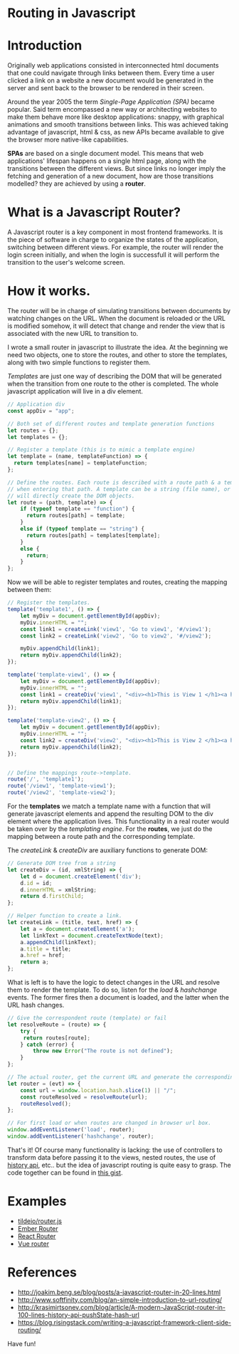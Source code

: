 # Routing in Javascript

# Introduction

Originally web applications consisted in interconnected html documents that one could navigate through links between them. Every time a user clicked a link on a website a new  document would be generated in the server and sent back to the browser to be rendered in their screen.

Around the year 2005 the term *Single-Page Application (SPA)* became popular. Said term encompassed a new way or architecting websites to make them behave more like desktop applications: snappy, with graphical animations and smooth transitions between links.
This was achieved taking advantage of javascript, html & css, as new APIs became available to give the browser more native-like capabilities.

**SPAs** are based on a single document model. This means that web applications' lifespan happens on a single html page, along with the transitions between the different views. But since links no longer imply the fetching and generation of a new document, how are those transitions modelled? they are achieved by using a **router**.


# What is a Javascript Router?

A Javascript router is a key component in most frontend frameworks. It is the piece of software in charge to organize the states of the application, switching between different views. For example, the router will render the login screen initially, and when the login is successfull it will perform the transition to the user's welcome screen.


# How it works.

The router will be in charge of simulating transitions between documents by watching changes on the URL. When the document is reloaded or the URL is modified somehow, it will detect that change and render the view that is associated with the new URL to transition to.  

I wrote a small router in javascript to illustrate the idea. At the beginning we need two objects, one to store the routes, and other to store the templates, along with two simple functions to register them.

*Templates* are just one way of describing the DOM that will be generated when the transition from one route to the other is completed.
The whole javascript application will live in a div element.

```javascript
// Application div
const appDiv = "app";

// Both set of different routes and template generation functions
let routes = {};
let templates = {};

// Register a template (this is to mimic a template engine)
let template = (name, templateFunction) => {
  return templates[name] = templateFunction;
};

// Define the routes. Each route is described with a route path & a template to render
// when entering that path. A template can be a string (file name), or a function that
// will directly create the DOM objects.
let route = (path, template) => {
    if (typeof template == "function") {
      return routes[path] = template;
    }
    else if (typeof template == "string") {
      return routes[path] = templates[template];
    }
    else {
      return;
    }
};
```

Now we will be able to register templates and routes, creating the mapping between them:

```javascript
// Register the templates.
template('template1', () => {
    let myDiv = document.getElementById(appDiv);
    myDiv.innerHTML = "";
    const link1 = createLink('view1', 'Go to view1', '#/view1');
    const link2 = createLink('view2', 'Go to view2', '#/view2');

    myDiv.appendChild(link1);
    return myDiv.appendChild(link2);
});

template('template-view1', () => {
    let myDiv = document.getElementById(appDiv);
    myDiv.innerHTML = "";
    const link1 = createDiv('view1', "<div><h1>This is View 1 </h1><a href='#/'>Go Back to Index</a></div>");
    return myDiv.appendChild(link1);
});

template('template-view2', () => {
    let myDiv = document.getElementById(appDiv);
    myDiv.innerHTML = "";
    const link2 = createDiv('view2', "<div><h1>This is View 2 </h1><a href='#/'>Go Back to Index</a></div>");
    return myDiv.appendChild(link2);
});


// Define the mappings route->template.
route('/', 'template1');
route('/view1', 'template-view1');
route('/view2', 'template-view2');
```

For the **templates** we match a template name with a function that will generate javascript elements and append the resulting DOM to the div element where the application lives. This functionality in a real router would be taken over by the *templating engine*. For the **routes**, we just do the mapping between a route path and the corresponding template.

The *createLink* & *createDiv* are auxiliary functions to generate DOM:

```javascript
// Generate DOM tree from a string
let createDiv = (id, xmlString) => {
    let d = document.createElement('div');
    d.id = id;
    d.innerHTML = xmlString;
    return d.firstChild;
};

// Helper function to create a link.
let createLink = (title, text, href) => {
    let a = document.createElement('a');
    let linkText = document.createTextNode(text);
    a.appendChild(linkText);
    a.title = title;
    a.href = href;
    return a;
};
```

What is left is to have the logic to detect changes in the URL and resolve them to render the template. To do so, listen for the *load* & *hashchange* events. The former fires then a document is loaded, and the latter when the URL hash changes.

```javascript
// Give the correspondent route (template) or fail
let resolveRoute = (route) => {
    try {
     return routes[route];
    } catch (error) {
        throw new Error("The route is not defined");
    }
};

// The actual router, get the current URL and generate the corresponding template
let router = (evt) => {
    const url = window.location.hash.slice(1) || "/";
    const routeResolved = resolveRoute(url);
    routeResolved();
};

// For first load or when routes are changed in browser url box.
window.addEventListener('load', router);
window.addEventListener('hashchange', router);
```

That's it! Of course many functionality is lacking: the use of controllers to transform data before passing it to the views, nested routes, the use of [history api](https://developer.mozilla.org/en-US/docs/Web/API/History_API), etc.. but the idea of javascript routing is quite easy to grasp. The code together can be found in [this gist](https://gist.github.com/fr0gs/133127ce31d73e7010ef19db874c319b).


# Examples

  * [tildeio/router.js](https://github.com/tildeio/router.js/)
  * [Ember Router](https://guides.emberjs.com/v2.14.0/routing/)
  * [React Router](https://github.com/ReactTraining/react-router)
  * [Vue router](https://github.com/vuejs/vue-router)

# References

  * http://joakim.beng.se/blog/posts/a-javascript-router-in-20-lines.html
  * http://www.softfinity.com/blog/an-simple-introduction-to-url-routing/
  * http://krasimirtsonev.com/blog/article/A-modern-JavaScript-router-in-100-lines-history-api-pushState-hash-url
  * https://blog.risingstack.com/writing-a-javascript-framework-client-side-routing/


Have fun!
